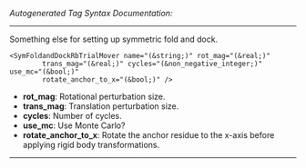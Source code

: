 _Autogenerated Tag Syntax Documentation:_

---
Something else for setting up symmetric fold and dock.

```
<SymFoldandDockRbTrialMover name="(&string;)" rot_mag="(&real;)"
        trans_mag="(&real;)" cycles="(&non_negative_integer;)" use_mc="(&bool;)"
        rotate_anchor_to_x="(&bool;)" />
```

-   **rot_mag**: Rotational perturbation size.
-   **trans_mag**: Translation perturbation size.
-   **cycles**: Number of cycles.
-   **use_mc**: Use Monte Carlo?
-   **rotate_anchor_to_x**: Rotate the anchor residue to the x-axis before applying rigid body transformations.

---

